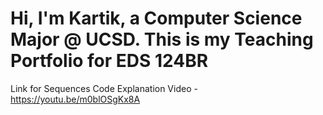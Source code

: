 # Hi, I'm Kartik, a Computer Science Major @ UCSD. This is my Teaching Portfolio for EDS 124BR

Link for Sequences Code Explanation Video - https://youtu.be/m0blOSgKx8A

